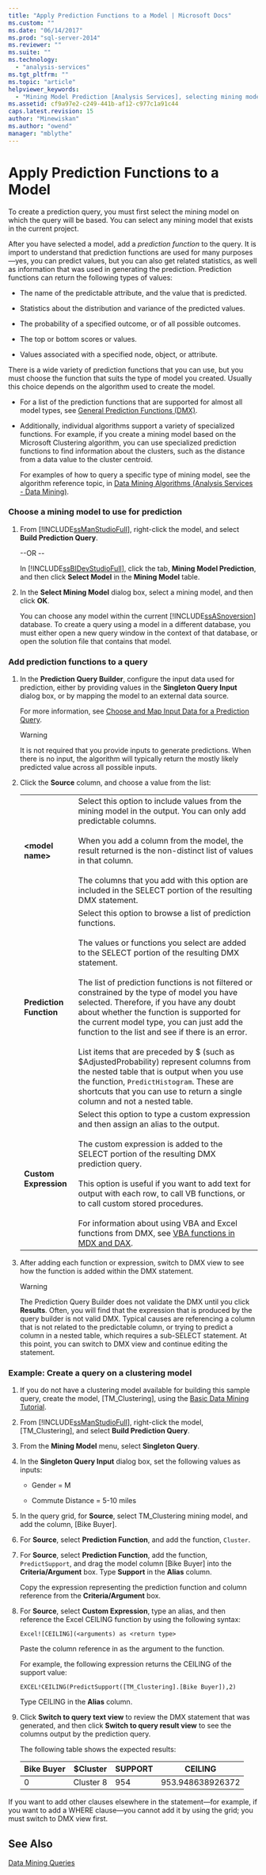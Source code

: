 ```yaml
---
title: "Apply Prediction Functions to a Model | Microsoft Docs"
ms.custom: ""
ms.date: "06/14/2017"
ms.prod: "sql-server-2014"
ms.reviewer: ""
ms.suite: ""
ms.technology: 
  - "analysis-services"
ms.tgt_pltfrm: ""
ms.topic: "article"
helpviewer_keywords: 
  - "Mining Model Prediction [Analysis Services], selecting mining models"
ms.assetid: cf9a97e2-c249-441b-af12-c977c1a91c44
caps.latest.revision: 15
author: "Minewiskan"
ms.author: "owend"
manager: "mblythe"
---
```

# Apply Prediction Functions to a Model
  To create a prediction query, you must first select the mining model on which the query will be based. You can select any mining model that exists in the current project.  
  
 After you have selected a model, add a *prediction function* to the query. It is import to understand that prediction functions are used for many purposes—yes, you can predict values, but you can also get related statistics, as well as information that was used in generating the prediction. Prediction functions can return the following types of values:  
  
-   The name of the predictable attribute, and the value that is predicted.  
  
-   Statistics about the distribution and variance of the predicted values.  
  
-   The probability of a specified outcome, or of all possible outcomes.  
  
-   The top or bottom scores or values.  
  
-   Values associated with a specified node, object, or attribute.  
  
 There is a wide variety of prediction functions that you can use, but you must choose the function that suits the type of model you created. Usually this choice depends on the algorithm used to create the model.  
  
-   For a list of the prediction functions that are supported for almost all model types, see [General Prediction Functions &#40;DMX&#41;](../Topic/General%20Prediction%20Functions%20\(DMX\).md).  
  
-   Additionally, individual algorithms support a variety of specialized functions. For example, if you create a mining model based on the Microsoft Clustering algorithm, you can use specialized prediction functions to find information about the clusters, such as the distance from a data value to the cluster centroid.  
  
     For examples of how to query a specific type of mining model, see the algorithm reference topic, in [Data Mining Algorithms &#40;Analysis Services - Data Mining&#41;](../../2014/analysis-services/data-mining-algorithms-analysis-services-data-mining.md).  
  
### Choose a mining model to use for prediction  
  
1.  From [!INCLUDE[ssManStudioFull](../../includes/ssmanstudiofull-md.md)], right-click the model, and select **Build Prediction Query**.  
  
     --OR --  
  
     In [!INCLUDE[ssBIDevStudioFull](../../includes/ssbidevstudiofull-md.md)], click the tab, **Mining Model Prediction**, and then click **Select Model** in the  **Mining Model** table.  
  
2.  In the **Select Mining Model** dialog box, select a mining model, and then click **OK**.  
  
     You can choose any model within the current [!INCLUDE[ssASnoversion](../../includes/ssasnoversion-md.md)] database. To create a query using a model in a different database, you must either open a new query window in the context of that database, or open the solution file that contains that model.  
  
### Add prediction functions to a query  
  
1.  In the **Prediction Query Builder**, configure the input data used for prediction, either by providing values in the **Singleton Query Input** dialog box, or by mapping the model to an external data source.  
  
     For more information, see [Choose and Map Input Data for a Prediction Query](../../2014/analysis-services/choose-and-map-input-data-for-a-prediction-query.md).  
  
    > [!WARNING]  
    >  It is not required that you provide inputs to generate predictions. When there is no input, the algorithm will typically return the mostly likely predicted value across all possible inputs.  
  
2.  Click the **Source** column, and choose a value from the list:  
  
    |||  
    |-|-|  
    |**\<model name>**|Select this option to include values from the mining model in the output. You can only add predictable columns.<br /><br /> When you add a column from the model, the result returned is the non-distinct list of values in that column.<br /><br /> The columns that you add with this option are included in the SELECT portion of the resulting DMX statement.|  
    |**Prediction Function**|Select this option to browse a list of prediction functions.<br /><br /> The values or functions you select are added to the SELECT portion of the resulting DMX statement.<br /><br /> The list of prediction functions is not filtered or constrained by the type of model you have selected. Therefore, if you have any doubt about whether the function is supported for the current model type, you can just add the function to the list and see if there is an error.<br /><br /> List items that are preceded by $ (such as $AdjustedProbability) represent columns from the nested table that is output when you use the function, `PredictHistogram`. These are shortcuts that you can use to return a single column and not a nested table.|  
    |**Custom Expression**|Select this option to type a custom expression and then assign an alias to the output.<br /><br /> The custom expression is added to the SELECT portion of the resulting DMX prediction query.<br /><br /> This option is useful if you want to add text for output with each row, to call VB functions, or to call custom stored procedures.<br /><br /> For information about using VBA and Excel functions from DMX, see [VBA functions in MDX and DAX](../Topic/VBA%20functions%20in%20MDX%20and%20DAX.md).|  
  
3.  After adding each function or expression, switch to DMX view to see how the function is added within the DMX statement.  
  
    > [!WARNING]  
    >  The Prediction Query Builder does not validate the DMX until you click **Results**. Often, you will find that the expression that is produced by the query builder is not valid DMX. Typical causes are referencing a column that is not related to the predictable column, or trying to predict a column in a nested table, which requires a sub-SELECT statement. At this point, you can switch to DMX view and continue editing the statement.  
  
### Example: Create a query on a clustering model  
  
1.  If you do not have a clustering model available for building this sample query, create the model, [TM_Clustering], using the [Basic Data Mining Tutorial](../../2014/tutorials/basic-data-mining-tutorial.md).  
  
2.  From [!INCLUDE[ssManStudioFull](../../includes/ssmanstudiofull-md.md)], right-click the model, [TM_Clustering], and select **Build Prediction Query**.  
  
3.  From the **Mining Model** menu, select **Singleton Query**.  
  
4.  In the **Singleton Query Input** dialog box, set the following values as inputs:  
  
    -   Gender = M  
  
    -   Commute Distance = 5-10 miles  
  
5.  In the query grid, for **Source**, select TM_Clustering mining model, and add the column, [Bike Buyer].  
  
6.  For **Source**, select **Prediction Function**, and add the function, `Cluster`.  
  
7.  For **Source**, select **Prediction Function**, add the function, `PredictSupport`, and drag the model column [Bike Buyer] into the **Criteria/Argument** box. Type **Support** in the **Alias** column.  
  
     Copy the expression representing the prediction function and column reference from the **Criteria/Argument** box.  
  
8.  For **Source**, select **Custom Expression**, type an alias, and then reference the Excel CEILING function by using the following syntax:  
  
    ```  
    Excel![CEILING](<arguments) as <return type>  
    ```  
  
     Paste the column reference in as the argument to the function.  
  
     For example, the following expression returns the CEILING of the support value:  
  
    ```  
    EXCEL!CEILING(PredictSupport([TM_Clustering].[Bike Buyer]),2)  
    ```  
  
     Type CEILING in the **Alias** column.  
  
9. Click **Switch to query text view** to review the DMX statement that was generated, and then click **Switch to query result view** to see the columns output by the prediction query.  
  
     The following table shows the expected results:  
  
    |Bike Buyer|$Cluster|SUPPORT|CEILING|  
    |----------------|--------------|-------------|-------------|  
    |0|Cluster 8|954|953.948638926372|  
  
 If you want to add other clauses elsewhere in the statement—for example, if you want to add a WHERE clause—you cannot add it by using the grid; you must switch to DMX view first.  
  
## See Also  
 [Data Mining Queries](../../2014/analysis-services/data-mining-queries.md)  
  
  